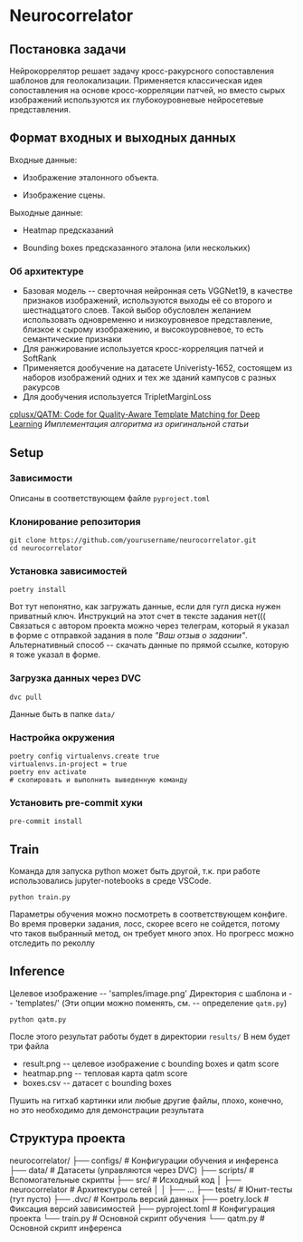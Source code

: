 # Neurocorrelator

## Постановка задачи

Нейрокоррелятор решает задачу кросс-ракурсного сопоставления шаблонов для геолокализации. Применяется классическая идея
сопоставления на основе кросс-корреляции патчей, но вместо сырых изображений используются их глубокоуровневые нейросетевые представления.

## Формат входных и выходных данных

Входные данные:

-   Изображение эталонного объекта.

-   Изображение сцены.

Выходные данные:

-   Heatmap предсказаний

-   Bounding boxes предсказанного эталона (или нескольких)

### Об архитектуре

-   Базовая модель -- сверточная нейронная сеть VGGNet19, в качестве признаков изображений, используются выходы её со второго и шестнадцатого слоев. Такой выбор обусловлен желанием использовать одновременно и низкоуровневое представление, близкое к сырому изображению, и высокоуровневое, то есть семантические признаки
-   Для ранжирование используется кросс-корреляция патчей и SoftRank
-   Применяется дообучение на датасете Univeristy-1652, состоящем из наборов изображений одних и тех же зданий кампусов с разных ракурсов
-   Для дообучения используется TripletMarginLoss

[cplusx/QATM: Code for Quality-Aware Template Matching for Deep Learning](https://github.com/cplusx/QATM)
_Имплементация алгоритма из оригинальной статьи_

## Setup

### Зависимости

Описаны в соответствующем файле `pyproject.toml`

### Клонирование репозитория

```
git clone https://github.com/yourusername/neurocorrelator.git
cd neurocorrelator
```

### Установка зависимостей

```
poetry install
```

Вот тут непонятно, как загружать данные, если для гугл диска нужен приватный ключ. Инструкций на этот счет в тексте задания нет((( Связаться с автором проекта можно через телеграм, который я указал в форме с отправкой задания в поле _"Ваш отзыв о задании"_. Альтернативный способ -- скачать данные по прямой ссылке, которую я тоже указал в форме.

### Загрузка данных через DVC

```
dvc pull
```

Данные быть в папке `data/`

### Настройка окружения

```
poetry config virtualenvs.create true
virtualenvs.in-project = true
poetry env activate
# скопировать и выполнить выведенную команду
```

### Установить pre-commit хуки

```
pre-commit install
```

## Train

Команда для запуска python может быть другой, т.к. при работе использовались jupyter-notebooks в среде VSCode.

```
python train.py
```

Параметры обучения можно посмотреть в соответствующем конфиге. Во время проверки задания, лосс, скорее всего не сойдется, потому
что таков выбранный метод, он требует много эпох. Но прогресс можно отследить по реколлу

## Inference

Целевое изображение -- 'samples/image.png'
Директория с шаблона и -- 'templates/'
(Эти опции можно поменять, см. -- определение `qatm.py`)

```
python qatm.py
```

После этого результат работы будет в директории `results/`
В нем будет три файла

-   result.png -- целевое изображение с bounding boxes и qatm score
-   heatmap.png -- тепловая карта qatm score
-   boxes.csv -- датасет с bounding boxes

Пушить на гитхаб картинки или любые другие файлы, плохо, конечно, но это необходимо для демонстрации результата

## Структура проекта

neurocorrelator/
├── configs/ # Конфигурации обучения и инференса
├── data/ # Датасеты (управляются через DVC)
├── scripts/ # Вспомогательные скрипты
├── src/ # Исходный код
│ ├── neurocorrelator # Архитектуры сетей
│ │ ├── ...
├── tests/ # Юнит-тесты (тут пусто)
├── .dvc/ # Контроль версий данных
├── poetry.lock # Фиксация версий зависимостей
├── pyproject.toml # Конфигурация проекта
└── train.py # Основной скрипт обучения
└── qatm.py # Основной скрипт инференса
